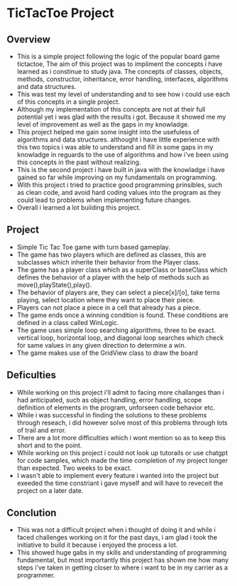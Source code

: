 # TicTacToe Project
## Overview
- This is a simple project following the logic of the popular board game tictactoe, The aim of this project was to impliment the concepts i have learned as i constinue to study java. The concepts of classes, objects,
  methods, constructor, inheritance, error handling, interfaces, algorithms and data structures.
- This was test my level of understanding and to see how i could use each of this concepts in a single project.
- Although my implementation of this concepts are not at their full potential yet i was glad with the results i got. Because it showed me my level of improvement as well as the gaps in my knowladge.
- This project helped me gain some insight into the usefuless of algorithms and data structures. althought i have little experience with this two topics i was able to understand and fill in some gaps in my knowladge
  in reguards to the use of algorithms and how i've been using this concepts in the past without realizing.
- This is the second project i have built in java with the knowladge i have gained so far while improving on my fundamentals on programming.
- With this project i tried to practice good programming prinsibles, such as clean code, and avoid hard coding values into the program as they could lead to problems when implementing future changes.
- Overall i learned a lot building this project.


## Project
- Simple Tic Tac Toe game with turn based gameplay.
- The game has two players which are defined as classes, this are subclasses which inherite their behavior from the Player class.
- The game has a player class which as a superClass or baseClass which defines the behavior of a player with the help of methods such as move(),playState(),play().
- The behavior of players are, they can select a piece[x]/[o], take terns playing, select location where they want to place their piece.
- Players can not place a piece in a cell that already has a piece.
- The game ends once a winning condition is found. These conditions are defined in a class called WinLogic.
- The game uses simple loop searching algorithms, three to be exact. vertical loop, horizontal loop, and diagonal loop searches which check for same values in any given direction to determine a win.
- The game makes use of the GridView class to draw the board

## Deficulties
- While working on this project i'll admit to facing more challanges than i had anticipated, such as object handling, error handling, scope definition of elements in the program, unforseen code behavior etc.
- While i was successful in finding the solutions to these problems through reseach, i did however solve most of this problems through lots of trail and error.
- There are a lot more difficulties which i wont mention so as to keep this short and to the point.
- While working on this project i could not look up tutorails or use chatgpt for code samples, which made the time completion of my project longer than expected. Two weeks to be exact.
- I wasn't able to implement every feature i wanted into the project but exeeded the time constriant i gave myself and will have to reveceit the project on a later date.

## Conclution
- This was not a difficult project when i thought of doing it and while i faced challenges working on it for the past days, i am glad i took the initiative to build it because i enjoyed the process a lot. 
- This showed huge gabs in my skills and understanding of programming fundamental, but most importantly this project has shown me how many steps i've taken in getting closer to where i want to be in 
  my carrier as a programmer.
 
